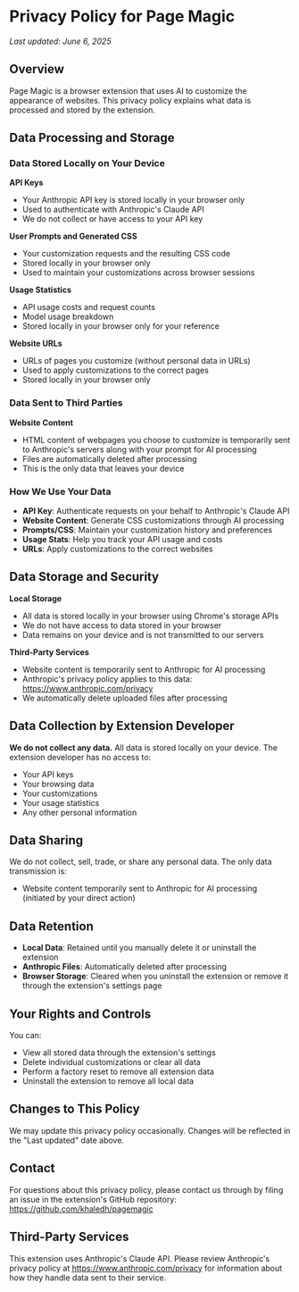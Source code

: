 # Privacy Policy for Page Magic

*Last updated: June 6, 2025*

## Overview

Page Magic is a browser extension that uses AI to customize the appearance of websites. This privacy policy explains what data is processed and stored by the extension.

## Data Processing and Storage

### Data Stored Locally on Your Device

**API Keys**
- Your Anthropic API key is stored locally in your browser only
- Used to authenticate with Anthropic's Claude API
- We do not collect or have access to your API key

**User Prompts and Generated CSS**
- Your customization requests and the resulting CSS code
- Stored locally in your browser only
- Used to maintain your customizations across browser sessions

**Usage Statistics**
- API usage costs and request counts
- Model usage breakdown
- Stored locally in your browser only for your reference

**Website URLs**
- URLs of pages you customize (without personal data in URLs)
- Used to apply customizations to the correct pages
- Stored locally in your browser only

### Data Sent to Third Parties

**Website Content**
- HTML content of webpages you choose to customize is temporarily sent to Anthropic's servers along with your prompt for AI processing
- Files are automatically deleted after processing
- This is the only data that leaves your device

### How We Use Your Data

- **API Key**: Authenticate requests on your behalf to Anthropic's Claude API
- **Website Content**: Generate CSS customizations through AI processing
- **Prompts/CSS**: Maintain your customization history and preferences
- **Usage Stats**: Help you track your API usage and costs
- **URLs**: Apply customizations to the correct websites

## Data Storage and Security

**Local Storage**
- All data is stored locally in your browser using Chrome's storage APIs
- We do not have access to data stored in your browser
- Data remains on your device and is not transmitted to our servers

**Third-Party Services**
- Website content is temporarily sent to Anthropic for AI processing
- Anthropic's privacy policy applies to this data: https://www.anthropic.com/privacy
- We automatically delete uploaded files after processing

## Data Collection by Extension Developer

**We do not collect any data.** All data is stored locally on your device. The extension developer has no access to:
- Your API keys
- Your browsing data
- Your customizations
- Your usage statistics
- Any other personal information

## Data Sharing

We do not collect, sell, trade, or share any personal data. The only data transmission is:
- Website content temporarily sent to Anthropic for AI processing (initiated by your direct action)

## Data Retention

- **Local Data**: Retained until you manually delete it or uninstall the extension
- **Anthropic Files**: Automatically deleted after processing
- **Browser Storage**: Cleared when you uninstall the extension or remove it through the extension's settings page

## Your Rights and Controls

You can:
- View all stored data through the extension's settings
- Delete individual customizations or clear all data
- Perform a factory reset to remove all extension data
- Uninstall the extension to remove all local data

## Changes to This Policy

We may update this privacy policy occasionally. Changes will be reflected in the "Last updated" date above.

## Contact

For questions about this privacy policy, please contact us through by filing an issue in the extension's GitHub repository: https://github.com/khaledh/pagemagic

## Third-Party Services

This extension uses Anthropic's Claude API. Please review Anthropic's privacy policy at https://www.anthropic.com/privacy for information about how they handle data sent to their service.